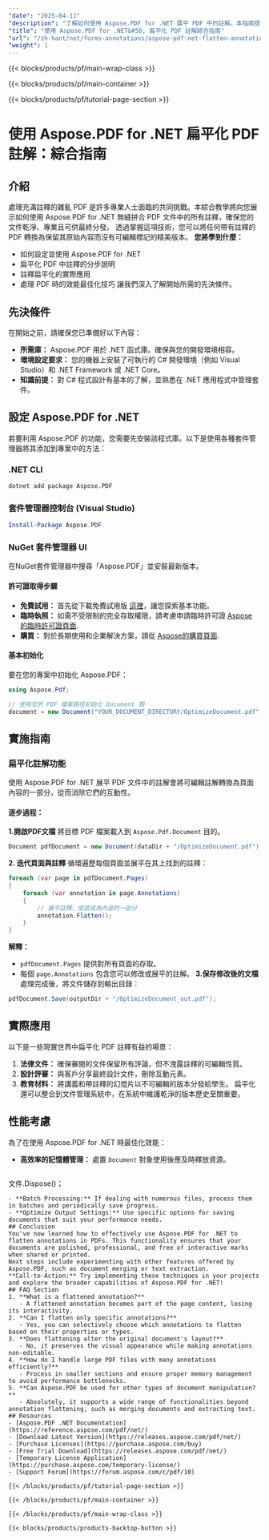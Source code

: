 ```yaml
---
"date": "2025-04-11"
"description": "了解如何使用 Aspose.PDF for .NET 展平 PDF 中的註解。本指南提供了逐步說明和最佳實踐，以確保乾淨、專業的文件分發。"
"title": "使用 Aspose.PDF for .NET&#58; 扁平化 PDF 註解綜合指南"
"url": "/zh-hant/net/forms-annotations/aspose-pdf-net-flatten-annotations/"
"weight": 1
---
```


{{< blocks/products/pf/main-wrap-class >}}

{{< blocks/products/pf/main-container >}}

{{< blocks/products/pf/tutorial-page-section >}}


# 使用 Aspose.PDF for .NET 扁平化 PDF 註解：綜合指南
## 介紹
處理充滿註釋的雜亂 PDF 是許多專業人士面臨的共同挑戰。本綜合教學將向您展示如何使用 Aspose.PDF for .NET 無縫拼合 PDF 文件中的所有註釋，確保您的文件乾淨、專業且可供最終分發。
透過掌握這項技術，您可以將任何帶有註釋的 PDF 轉換為保留其原始內容而沒有可編輯標記的精美版本。 
**您將學到什麼：**
- 如何設定並使用 Aspose.PDF for .NET
- 扁平化 PDF 中註釋的分步說明
- 註釋扁平化的實際應用
- 處理 PDF 時的效能最佳化技巧
讓我們深入了解開始所需的先決條件。
## 先決條件
在開始之前，請確保您已準備好以下內容：
- **所需庫：** Aspose.PDF 用於 .NET 函式庫。確保與您的開發環境相容。
- **環境設定要求：** 您的機器上安裝了可執行的 C# 開發環境（例如 Visual Studio）和 .NET Framework 或 .NET Core。
- **知識前提：** 對 C# 程式設計有基本的了解，並熟悉在 .NET 應用程式中管理套件。
## 設定 Aspose.PDF for .NET
若要利用 Aspose.PDF 的功能，您需要先安裝該程式庫。以下是使用各種套件管理器將其添加到專案中的方法：
### .NET CLI
```bash
dotnet add package Aspose.PDF
```
### 套件管理器控制台 (Visual Studio)
```powershell
Install-Package Aspose.PDF
```
### NuGet 套件管理器 UI
在NuGet套件管理器中搜尋「Aspose.PDF」並安裝最新版本。
#### 許可證取得步驟
- **免費試用：** 首先從下載免費試用版 [這裡](https://releases.aspose.com/pdf/net/)，讓您探索基本功能。
- **臨時執照：** 如需不受限制的完全存取權限，請考慮申請臨時許可證 [Aspose 的臨時許可證頁面](https://purchase。aspose.com/temporary-license/).
- **購買：** 對於長期使用和企業解決方案，請從 [Aspose的購買頁面](https://purchase。aspose.com/buy).
#### 基本初始化
要在您的專案中初始化 Aspose.PDF：
```csharp
using Aspose.Pdf;

// 使用您的 PDF 檔案路徑初始化 Document 類
document = new Document("YOUR_DOCUMENT_DIRECTORY/OptimizeDocument.pdf");
```
## 實施指南
### 扁平化註解功能
使用 Aspose.PDF for .NET 展平 PDF 文件中的註解會將可編輯註解轉換為頁面內容的一部分，從而消除它們的互動性。
#### 逐步過程：
**1.開啟PDF文檔**
將目標 PDF 檔案載入到 `Aspose.Pdf.Document` 目的。
```csharp
Document pdfDocument = new Document(dataDir + "/OptimizeDocument.pdf");
```
**2. 迭代頁面與註釋**
循環遍歷每個頁面並展平在其上找到的註釋：
```csharp
foreach (var page in pdfDocument.Pages)
{
    foreach (var annotation in page.Annotations)
    {
        // 展平註釋，使其成為內容的一部分
        annotation.Flatten();
    }
}
```
**解釋：**
- `pdfDocument.Pages` 提供對所有頁面的存取。
- 每個 `page.Annotations` 包含您可以修改或展平的註解。
**3.保存修改後的文檔**
處理完成後，將文件儲存到輸出目錄：
```csharp
pdfDocument.Save(outputDir + "/OptimizeDocument_out.pdf");
```
## 實際應用
以下是一些現實世界中扁平化 PDF 註釋有益的場景：
1. **法律文件：** 確保審閱的文件保留所有評論，但不洩露註釋的可編輯性質。
2. **設計評審：** 與客戶分享最終設計文件，刪除互動元素。
3. **教育材料：** 將講義和帶註釋的幻燈片以不可編輯的版本分發給學生。
扁平化還可以整合到文件管理系統中，在系統中維護乾淨的版本歷史至關重要。
## 性能考慮
為了在使用 Aspose.PDF for .NET 時最佳化效能：
- **高效率的記憶體管理：** 處置 `Document` 對象使用後應及時釋放資源。
  ```csharp
文件.Dispose()；
```
- **Batch Processing:** If dealing with numerous files, process them in batches and periodically save progress.
- **Optimize Output Settings:** Use specific options for saving documents that suit your performance needs.
## Conclusion
You've now learned how to effectively use Aspose.PDF for .NET to flatten annotations in PDFs. This functionality ensures that your documents are polished, professional, and free of interactive marks when shared or printed.
Next steps include experimenting with other features offered by Aspose.PDF, such as document merging or text extraction.
**Call-to-Action:** Try implementing these techniques in your projects and explore the broader capabilities of Aspose.PDF for .NET!
## FAQ Section
1. **What is a flattened annotation?**
   - A flattened annotation becomes part of the page content, losing its interactivity.
2. **Can I flatten only specific annotations?**
   - Yes, you can selectively choose which annotations to flatten based on their properties or types.
3. **Does flattening alter the original document's layout?**
   - No, it preserves the visual appearance while making annotations non-editable.
4. **How do I handle large PDF files with many annotations efficiently?**
   - Process in smaller sections and ensure proper memory management to avoid performance bottlenecks.
5. **Can Aspose.PDF be used for other types of document manipulation?**
   - Absolutely, it supports a wide range of functionalities beyond annotation flattening, such as merging documents and extracting text.
## Resources
- [Aspose.PDF .NET Documentation](https://reference.aspose.com/pdf/net/)
- [Download Latest Version](https://releases.aspose.com/pdf/net/)
- [Purchase Licenses](https://purchase.aspose.com/buy)
- [Free Trial Download](https://releases.aspose.com/pdf/net/)
- [Temporary License Application](https://purchase.aspose.com/temporary-license/)
- [Support Forum](https://forum.aspose.com/c/pdf/10)

{{< /blocks/products/pf/tutorial-page-section >}}

{{< /blocks/products/pf/main-container >}}

{{< /blocks/products/pf/main-wrap-class >}}

{{< blocks/products/products-backtop-button >}}